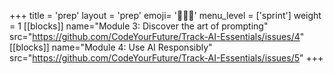 +++
title = 'prep'
layout = 'prep'
emoji= '🧑🏾‍💻'
menu_level = ['sprint']
weight = 1
[[blocks]]
name="Module 3: Discover the art of prompting"
src="https://github.com/CodeYourFuture/Track-AI-Essentials/issues/4"
[[blocks]]
name="Module 4: Use AI Responsibly"
src="https://github.com/CodeYourFuture/Track-AI-Essentials/issues/5"
+++
